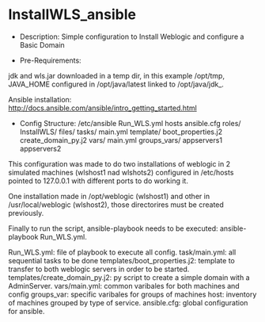 # InstallWLS_ansible

- Description:
Simple configuration to Install Weblogic and configure a Basic Domain

- Pre-Requirements:

jdk and wls.jar downloaded in a temp dir, in this example /opt/tmp, JAVA_HOME configured in /opt/java/latest linked to /opt/java/jdk_<version>.

Ansible installation: http://docs.ansible.com/ansible/intro_getting_started.html

- Config Structure:
/etc/ansible
          Run_WLS.yml
          hosts
          ansible.cfg
          roles/
              InstallWLS/
                      files/
                      tasks/
                          main.yml
                      template/
                          boot_properties.j2
                          create_domain_py.j2
                      vars/
                          main.yml
          groups_vars/
              appservers1
              appservers2

This configuration was made to do two installations of weblogic in 2 simulated machines (wlshost1 nad wlshots2) configured in /etc/hosts pointed to 127.0.0.1 with different ports to do working it.

One installation made in /opt/weblogic (wlshost1) and other in /usr/local/weblogic (wlshost2), those directorires must be created previously.

Finally to run the script, ansible-playbook needs to be executed: ansible-playbook Run_WLS.yml.

Run_WLS.yml: file of playbook to execute all config.
task/main.yml: all sequential tasks to be done
templates/boot_properties.j2: template to transfer to both weblogic servers in order to be started.
templates/create_domain_py.j2: py script to create a simple domain with a AdminServer.
vars/main.yml: common varibales for both machines and config
groups_var: specific varibales for groups of machines
host: inventory of machines grouped by type of service.
ansible.cfg: global configuration for ansible.
